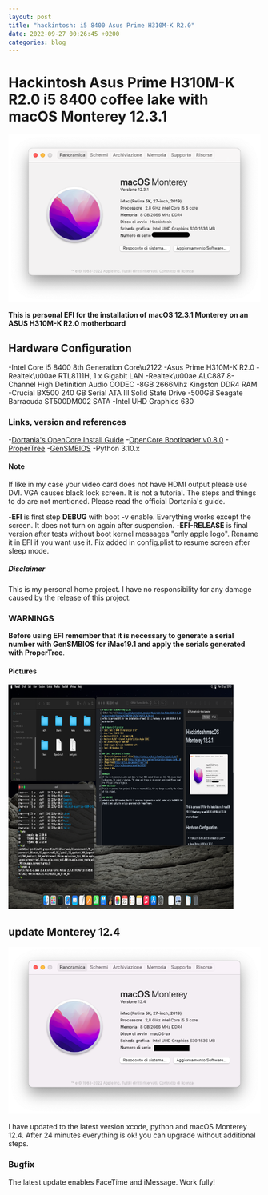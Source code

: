 ```yaml
---
layout: post
title: "hackintosh: i5 8400 Asus Prime H310M-K R2.0"
date: 2022-09-27 00:26:45 +0200
categories: blog
---
```

# Hackintosh Asus Prime H310M-K R2.0 i5 8400 coffee lake with macOS Monterey 12.3.1

![About This Mac](https://raw.githubusercontent.com/aicsx/Hackintosh-Asus-Prime-H310M-K-R2.0/main/screenshot/Schermata%202022-04-22%20alle%2015.38.54.png)

**This is personal EFI for the installation of macOS 12.3.1 Monterey on an ASUS H310M-K R2.0 motherboard**

## Hardware Configuration

-Intel Core i5 8400 8th Generation Core\u2122
-Asus Prime H310M-K R2.0
-Realtek\u00ae RTL8111H, 1 x Gigabit LAN
-Realtek\u00ae ALC887 8-Channel High Definition Audio CODEC 
-8GB 2666Mhz Kingston DDR4 RAM
-Crucial BX500 240 GB Serial ATA III Solid State Drive
-500GB Seagate Barracuda ST500DM002 SATA 
-Intel UHD Graphics 630

### Links, version and references

-[Dortania's OpenCore Install Guide](https://dortania.github.io/OpenCore-Install-Guide/)
-[OpenCore Bootloader v0.8.0](https://github.com/acidanthera/OpenCorePkg/releases/tag/0.8.0)
-[ProperTree](https://github.com/corpnewt/ProperTree)
-[GenSMBIOS](https://github.com/corpnewt/GenSMBIOS)
-Python 3.10.x

#### Note

If like in my case your video card does not have HDMI output please use DVI. VGA causes black lock screen. It is not a tutorial. The steps and things to do are not mentioned. Please read the official Dortania's guide.

-**EFI** is first step **DEBUG** with boot -v enable. Everything works except the screen. It does not turn on again after suspension. 
-**EFI-RELEASE** is final version after tests without boot kernel messages "only apple logo". Rename it in EFI if you want use it. Fix added in config.plist to resume screen after sleep mode.    

##### Disclaimer

This is my personal home project. I have no responsibility for any damage caused by the release of this project. 

### WARNINGS

**Before using EFI remember that it is necessary to generate a serial number with GenSMBIOS for iMac19.1 and apply the serials generated with ProperTree**.

#### Pictures

<img src="https://raw.githubusercontent.com/aicsx/Hackintosh-Asus-Prime-H310M-K-R2.0/main/screenshot/Schermata%202022-04-22%20alle%2022.10.01.png" width="450" height="450">

## update Monterey 12.4

![Update](https://raw.githubusercontent.com/aicsx/Hackintosh-Asus-Prime-H310M-K-R2.0/main/screenshot/Update.png)

I have updated to the latest version xcode, python and macOS Monterey 12.4. After 24 minutes everything is ok! you can upgrade without additional steps.

### Bugfix 

The latest update enables FaceTime and iMessage. Work fully!
